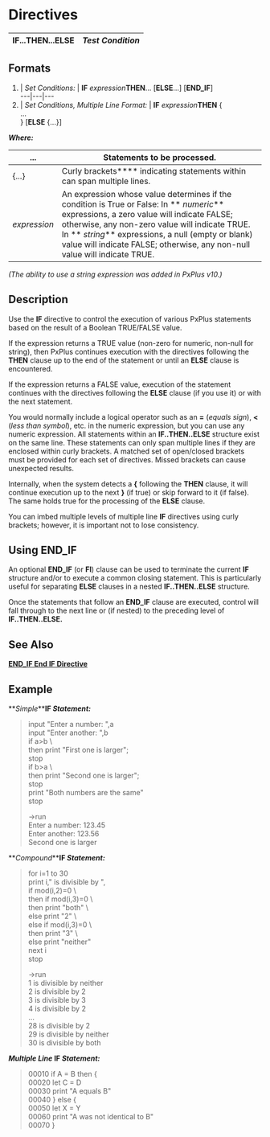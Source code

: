 # Directives 

**IF...THEN...ELSE** |  **_Test Condition_**  
---|---  
  
##  Formats

1. |  _Set Conditions:_ |  **IF** _expression_**THEN**... [**ELSE**...] [**END_IF**]  
---|---|---  
2. |  _Set Conditions, Multiple Line Format:_ |  **IF** _expression_**THEN** {  
...  
} [**ELSE** {...}]   
  
**_Where:_**

... |  Statements to be processed.  
---|---  
{...} |  Curly brackets**** indicating statements within can span multiple lines.  
_expression_ |  An expression whose value determines if the condition is True or False: In ** _numeric_** expressions, a zero value will indicate FALSE; otherwise, any non-zero value will indicate TRUE. In ** _string_** expressions, a null (empty or blank) value will indicate FALSE; otherwise, any non-null value will indicate TRUE.  
  
_(The ability to use a string expression was added in PxPlus v10.)_

##  Description

Use the **IF** directive to control the execution of various PxPlus statements based on the result of a Boolean TRUE/FALSE value.

If the expression returns a TRUE value (non-zero for numeric, non-null for string), then PxPlus continues execution with the directives following the **THEN** clause up to the end of the statement or until an **ELSE** clause is encountered.

If the expression returns a FALSE value, execution of the statement continues with the directives following the **ELSE** clause (if you use it) or with the next statement.

You would normally include a logical operator such as an **=** (_equals sign_), **<** (_less than symbol_), etc. in the numeric expression, but you can use any numeric expression. All statements within an **IF..THEN..ELSE** structure exist on the same line. These statements can only span multiple lines if they are enclosed within curly brackets. A matched set of open/closed brackets must be provided for each set of directives. Missed brackets can cause unexpected results.

Internally, when the system detects a **{** following the **THEN** clause, it will continue execution up to the next **}** (if true) or skip forward to it (if false). The same holds true for the processing of the **ELSE** clause.

You can imbed multiple levels of multiple line **IF** directives using curly brackets; however, it is important not to lose consistency.

## Using END_IF

An optional **END_IF** (or **FI**) clause can be used to terminate the current **IF** structure and/or to execute a common closing statement. This is particularly useful for separating **ELSE** clauses in a nested **IF..THEN..ELSE** structure.

Once the statements that follow an **END_IF** clause are executed, control will fall through to the next line or (if nested) to the preceding level of **IF..THEN..ELSE.**

##  See Also

[**END_IF End IF Directive**](end_if.md)

##  Example

**_Simple_****IF _Statement:_**

> input "Enter a number: ",a  
>  input "Enter another: ",b  
>  if a>b \  
>  then print "First one is larger";  
>  stop  
>  if b>a \  
>  then print "Second one is larger";  
>  stop  
>  print "Both numbers are the same"  
>  stop  
>   
>  ->run  
>  Enter a number: 123.45  
>  Enter another: 123.56  
>  Second one is larger

**_Compound_****IF _Statement:_**

> for i=1 to 30  
>  print i," is divisible by ",  
>  if mod(i,2)=0 \  
>  then if mod(i,3)=0 \  
>  then print "both" \  
>  else print "2" \  
>  else if mod(i,3)=0 \  
>  then print "3" \  
>  else print "neither"  
>  next i  
>  stop  
>   
>  ->run  
>  1 is divisible by neither  
>  2 is divisible by 2  
>  3 is divisible by 3  
>  4 is divisible by 2  
>  ...  
>  28 is divisible by 2  
>  29 is divisible by neither  
>  30 is divisible by both

**_Multiple Line_ IF _Statement:_**

> 00010 if A = B then {  
>  00020 let C = D  
>  00030 print "A equals B"  
> 00040 } else {  
>  00050 let X = Y  
>  00060 print "A was not identical to B"  
>  00070 }
